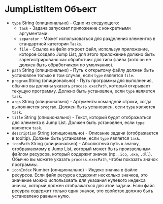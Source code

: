 # JumpListItem Объект

* `type` String (опиционально) - Одно из следующего: 
  * `task` - Задача запускает приложение с конкретными аргументами.
  * `separator` - Может использоваться для разделения элементов в стандартной категории `Tasks`.
  * `file` - Ссылка на файл откроет файл, используя приложение, которое создало Jump List, для этого приложение должно быть зарегистрировано как обработчик для типа файла (хотя он не должен быть обработчиком по умолчанию).
* `path` String (опиционально) - Путь к открытому файлу должен быть установлен только в том случае, если `type` является `file`.
* `program` String (опиционально) - Путь программы для выполнения, обычно вы должны указать `process.execPath`, который открывает текущую программу. Должно быть установлен, если `type` является `task`.
* `args` String (опиционально) - Аргументы командной строки, когда выполняется `program`. Должен быть установлен, если `type` является `task`.
* `title` String (опиционально) - Текст, который будет отображаться для элемента в Jump List. Должен быть установлен, если `type` является `task`.
* `description` String (опиционально) - Описание задачи (отображается в tooltip). Должен быть установлен, если `type` является `task`.
* `iconPath` String (опиционально) - Абсолютный путь к значку, отображаемому в Jump List, который может быть произвольным файлом ресурсов, который содержит значок (пр. `.ico`, `.exe`, `.dll`). Обычно вы можете указать `process.execPath`, чтобы показать значок программы.
* `iconIndex` Number (опиционально) - Индекс значка в файле ресурсов. Если файл ресурса содержит несколько значков, это значение можно использовать для указания нулевого индекса значка, который должен отображаться для этой задачи. Если файл ресурса содержит только один значок, это свойство должно быть установлено равным нулю.